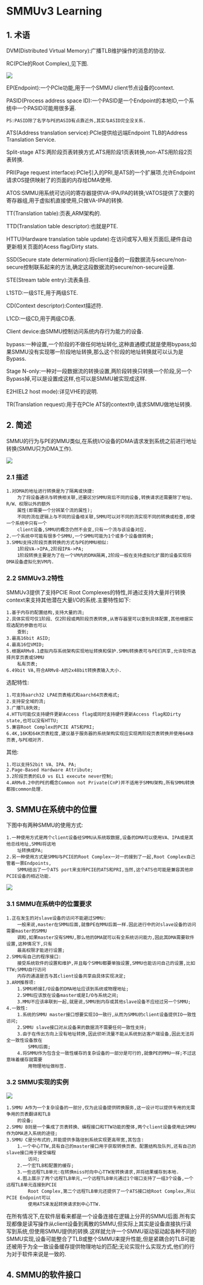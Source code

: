 # SMMUv3 Learning

## 1. 术语

DVM(Distributed Virtual Memory):广播TLB维护操作的消息的协议.

RC(PCIe的Root Complex),见下图.

![](images/pcie_rc.png)

EP(Endpoint):一个PCIe功能,用于一个SMMU client节点设备的context.

PASID(Process address space ID):一个PASID是一个Endpoint的本地ID,一个系统中一个PASID可能用很多遍.

	PS:PASID除了名字与PE的ASID有点靠近外,其实与ASID完全没关系.

ATS(Address translation service):PCIe提供给远端Endpoint TLB的Address Translation Service.

Split-stage ATS:两阶段页表转换方式.ATS用阶段1页表转换,non-ATS用阶段2页表转换.

PRI(Page request interface):PCIe引入的PRI,是ATS的一个扩展项.允许Endpoint请求OS提供映射了的页面的内存给DMA使用.

ATOS:SMMU用系统可访问的寄存器提供VA-IPA/PA的转换;VATOS提供了次要的寄存器组,用于虚拟机直接使用,只做VA-IPA的转换.

TT(Translation table):页表,ARM架构的.

TTD(Translation table descriptor):也就是PTE.

HTTU(Hardware translation table update):在访问或写入相关页面后,硬件自动更新相关页面的Acess flag/Dirty stats.

SSD(Secure state determination):将client设备的一段数据流与secure/non-secure控制联系起来的方法,确定这段数据流的secure/non-secure设置.

STE(Stream table entry):流表条目.

L1STD:一级STE,用于两级STE.

CD(Context descriptor):Context描述符.

L1CD:一级CD,用于两级CD表.

Client device:由SMMU控制访问系统内存行为能力的设备.

bypass:一种设置,一个阶段的不做任何地址转化,这种直通模式就是使用bypass;如果SMMU没有实现哪一阶段地址转换,那么这个阶段的地址转换就可以认为是Bypass.

Stage N-only:一种对一段数据流的转换设置,两阶段转换只转换一个阶段,另一个Bypass掉,可以是设置成这样,也可以是SMMU被实现成这样.

E2H(EL2 host mode):详见VHE的说明.

TR(Translation request):用于在PCIe ATS的context中,请求SMMU做地址转换.

## 2. 简述

SMMU的行为与PE的MMU类似,在系统I/O设备的DMA请求发到系统之前进行地址转换(SMMU只为DMA工作).

![](images/smmu_in_dma_traffic.png)

### 2.1 描述

	1.对DMA的地址进行转换是为了隔离或快捷:
		为了将设备通讯与转换相关联,还要区分SMMU背后不同的设备,转换请求还需要除了地址、R/W、权限以外的额外
		属性(即需要一个分辨某个流的属性);
		不同的流在逻辑上与不同的设备相关联,SMMU可以对不同的流实现不同的转换或检查,即使一个系统中只有一个
		client设备,SMMU的概念仍然不会变,只有一个流与该设备对应.
	2.一个系统中可能有很多个SMMU,一个SMMU可能为1个或多个设备做转换;
	3.SMMU支持2阶段页表转换的方式与PE的MMU相似:
		1阶段VA->IPA,2阶段IPA->PA;
		1阶段转换主要是为了在一个VM内的DMA隔离,2阶段一般在支持虚拟化扩展的设备实现将DMA设备虚拟化到VM内.

### 2.2 SMMUv3.2特性

SMMUv3提供了支持PCIE Root Complexes的特性,并通过支持大量并行转换context来支持其他潜在大量I/O的系统.主要特性如下:

	1.基于内存的配置结构,支持大量的流;
	2.具体实现可仅1阶段、仅2阶段或两阶段页表转换,从寄存器里可以查到具体配置,其他根据实现选配的参数也可以
		查到;
	3.最高16bit ASID;
	4.最高16位VMID;
	5.根据ARMv8.1虚拟内存系统架构实现地址转换和保护.SMMU转换表可与PE们共享,允许软件选择共享页表或SMMU
		私有页表;
	6.49bit VA,符合ARMv8-A的2x48bit转换表输入大小.

选配特性:

	1.可支持aarch32 LPAE页表格式和aarch64页表格式;
	2.支持安全域的流;
	3.广播TLB失效;
	4.HTTU可能仅支持硬件更新Access flag或同时支持硬件更新Access flag和Dirty state,也可以没有HTTU;
	5.兼容Root Complex的PCIE ATS和PRI;
	6.4K,16K和64K页表粒度,建议基于服务器的系统架构实现应实现两阶段页表转换并使用64KB页表,与PE相对齐.

其他:

	1.可以支持52bit VA、IPA、PA;
	2.Page-Based Hardware Attribute;
	3.2阶段页表的EL0 vs EL1 execute never控制;
	4.ARMv8.2中的PE的概念Common not Private(CnP)并不适用于SMMU架构,所有SMMU转换都按common处理.

## 3. SMMU在系统中的位置

下图中有两种SMMU的使用方式:

	1.一种使用方式是两个client设备经SMMU从系统取数据,设备的DMA可以使用VA、IPA或是其他总线地址,SMMU将这地
		址转换成PA;
	2.另一种使用方式是SMMU与PCIE的Root Complex一对一的接到了一起,Root Complex自己管着一票Endpoints,
		SMMU给出了一个ATS port来支持PCIE的ATS和PRI,当然,这个ATS也可能是兼容其他非PCIE设备的相近功能.

![](images/smmu_placement_in_an_example_system.png)

### 3.1 SMMU在系统中的位置要求

	1.正在发生的对slave设备的访问不能避过SMMU:
		一般来说,master在SMMU后面,就像PE在MMU后面一样.因此进行中的对slave设备的访问需要master的SMMU
		调和,如果master没有SMMU,那么他的DMA就可以有全系统访问能力,因此其DMA需要软件设置,这种情况下,只有
		最高权限才能进行设置;
	2.SMMU有自己的程序接口:
		接受系统软件的设置和维护,并且每个SMMU都要单独设置,SMMU也能访问自己的设置,比如TTW;SMMU自行访问
		内存的通道是否与其client设备共享由具体实现决定;
	3.ARM推荐项:
		1.SMMU桥接I/O设备的DMA地址应该到系统或物理地址;
		2.SMMU应该放在设备master或是I/O与系统之间;
		3.MMU不应该串联到一起,就是说,SMMU到内存或其他slave设备不应经过另一个SMMU;
	4.一致性:
		1.系统的SMMU master接口想要实现IO一致行,从而为SMMU的client设备提供IO一致性访问;
		2.SMMU slave接口对从设备来的数据流不需要任何一致性支持;
		3.由于在传出方向上没有地址转换,因此侦听流量不能从系统到达客户端设备,因此无法将全一致性设备放在
			SMMU后面;
		4.将SMMU作为包含全一致性缓存的复杂设备的一部分是可行的,就像PE的MMU一样;不过这意味着缓存就需要
			用物理地址做标签.

### 3.2 SMMU实现的实例

![](images/example_smmu_implementations.png)

	1.SMMU A作为一个复杂设备的一部分,仅为此设备提供转换服务,这一设计可以提供专用的无需争用的页表翻译和TLB
		的设备;
	2.SMMU B则是一个集成了页表转换、编程接口和TTW功能的整体,两个client设备使用此SMMU作为DMA进入系统的途径;
	3.SMMU C是分布式的,并能提供多路径到系统实现更高带宽,其包含:
		1.一个中心TTW,具有自己的master接口用于获取转换页表、配置结构及队列,还有自己的slave接口用于接受编程
			访问;
		2.一个宏TLB和配置的缓存;
		3.一些远程TLB单元:在转换miss时向中心TTW发转换请求,并将结果缓存到本地.
		4.图上展示了两个远程TLB单元,一个远程TLB单元通过1个端口支持了一组3个设备,一个远程TLB单元连接到PCIE
			Root Complex,第二个远程TLB单元还提供了一个ATS接口给Root Complex,所以PCIE Endpoint可以
			使用ATS来发起转换请求到中心TTW.

在所有情况下,在软件层看来都是一个设备连接在逻辑上分开的SMMU后面.所有实现都像是读写操作从client设备到离散的SMMU,但实际上其实是设备直接执行读写到系统,但使用SMMU提供的转换.这样就允许一个SMMU驱动驱动起各种不同的SMMU实现,设备可能整合了TLB或整个SMMU来提升性能,但是紧耦合的TLB可能还被用于为全一致设备缓存提供物理地址的匹配;无论实现什么实现方式,他们的行为对于软件来说是一致的.

## 4. SMMU的软件接口
